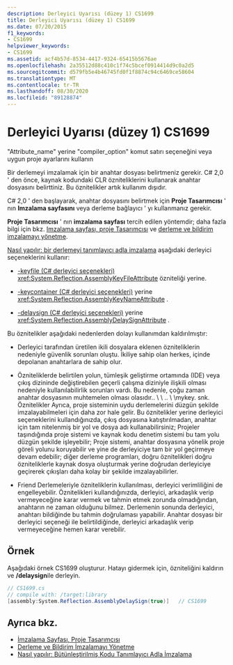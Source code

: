 ```yaml
---
description: Derleyici Uyarısı (düzey 1) CS1699
title: Derleyici Uyarısı (düzey 1) CS1699
ms.date: 07/20/2015
f1_keywords:
- CS1699
helpviewer_keywords:
- CS1699
ms.assetid: acf4b57d-8534-4417-9324-65415b5676ae
ms.openlocfilehash: 2a35512d88c410c1f74c5bcef0914414d9c0a2d5
ms.sourcegitcommit: d579fb5e4b46745fd0f1f8874c94c6469ce58604
ms.translationtype: MT
ms.contentlocale: tr-TR
ms.lasthandoff: 08/30/2020
ms.locfileid: "89128874"
---
```

# <a name="compiler-warning-level-1-cs1699"></a>Derleyici Uyarısı (düzey 1) CS1699
"Attribute_name" yerine "compiler_option" komut satırı seçeneğini veya uygun proje ayarlarını kullanın  
  
 Bir derlemeyi imzalamak için bir anahtar dosyası belirtmeniz gerekir. C# 2,0 ' den önce, kaynak kodundaki CLR özniteliklerini kullanarak anahtar dosyasını belirttiniz. Bu öznitelikler artık kullanım dışıdır.  
  
 C# 2,0 ' den başlayarak, anahtar dosyasını belirtmek için **Proje Tasarımcısı** ' nın **Imzalama sayfasını** veya derleme bağlayıcı ' yı kullanmanız gerekir.  
  
 **Proje Tasarımcısı** ' nın **imzalama sayfası** tercih edilen yöntemdir; daha fazla bilgi için bkz. [Imzalama sayfası, proje Tasarımcısı](/visualstudio/ide/reference/signing-page-project-designer) ve [derleme ve bildirim imzalamayı yönetme](/visualstudio/ide/managing-assembly-and-manifest-signing).  
  
 [Nasıl yapılır: bir derlemeyi tanımlayıcı adla imzalama](../../../standard/assembly/sign-strong-name.md) aşağıdaki derleyici seçeneklerini kullanır:  
  
- [-keyfile (C# derleyici seçenekleri)](../compiler-options/keyfile-compiler-option.md) <xref:System.Reflection.AssemblyKeyFileAttribute> özniteliği yerine.  
  
- [-keycontainer (C# derleyici seçenekleri)](../compiler-options/keycontainer-compiler-option.md) yerine <xref:System.Reflection.AssemblyKeyNameAttribute> .  
  
- [-delaysign (C# derleyici seçenekleri)](../compiler-options/delaysign-compiler-option.md) yerine <xref:System.Reflection.AssemblyDelaySignAttribute> .  
  
 Bu öznitelikler aşağıdaki nedenlerden dolayı kullanımdan kaldırılmıştır:  
  
- Derleyici tarafından üretilen ikili dosyalara eklenen özniteliklerin nedeniyle güvenlik sorunları oluştu. İkiliye sahip olan herkes, içinde depolanan anahtarlara de sahip olur.  
  
- Özniteliklerde belirtilen yolun, tümleşik geliştirme ortamında (IDE) veya çıkış dizininde değiştirebilen geçerli çalışma diziniyle ilişkili olması nedeniyle kullanılabilirlik sorunları vardı. Bu nedenle, çoğu zaman anahtar dosyasının muhtemelen olması olasıdır.. \\ \\ .. \\ \mykey. snk. Öznitelikler Ayrıca, proje sisteminin uydu derlemelerini düzgün şekilde imzalayabilmeleri için daha zor hale gelir. Bu öznitelikler yerine derleyici seçeneklerini kullandığınızda, çıkış dosyasına katıştırılmadan, anahtar için tam nitelenmiş bir yol ve dosya adı kullanabilirsiniz; Projeler taşındığında proje sistemi ve kaynak kodu denetim sistemi bu tam yolu düzgün şekilde işleyebilir; Proje sistemi, anahtar dosyasına yönelik proje göreli yolunu koruyabilir ve yine de derleyiciye tam bir yol geçirmeye devam edebilir; diğer derleme programları, doğru öznitelikleri doğru özniteliklerle kaynak dosya oluşturmak yerine doğrudan derleyiciye geçirerek çıkışları daha kolay bir şekilde imzalayabilirler.  
  
- Friend Derlemeleriyle özniteliklerin kullanılması, derleyici verimliliğini de engelleyebilir. Öznitelikleri kullandığınızda, derleyici, arkadaşlık verip vermeyeceğine karar vermek ve tahmin etmek zorunda olmadığından, anahtarın ne zaman olduğunu bilmez. Derlemenin sonunda derleyici, anahtarı bildiğinde bu tahmin doğrulaması yapabilir. Anahtar dosyası bir derleyici seçeneği ile belirtildiğinde, derleyici arkadaşlık verip vermeyeceğine hemen karar verebilir.  
  
## <a name="example"></a>Örnek  
 Aşağıdaki örnek CS1699 oluşturur. Hatayı gidermek için, özniteliğini kaldırın ve **/delaysign**ile derleyin.  
  
```csharp  
// CS1699.cs  
// compile with: /target:library  
[assembly:System.Reflection.AssemblyDelaySign(true)]   // CS1699  
```  
  
## <a name="see-also"></a>Ayrıca bkz.

- [İmzalama Sayfası, Proje Tasarımcısı](/visualstudio/ide/reference/signing-page-project-designer)
- [Derleme ve Bildirim İmzalamayı Yönetme](/visualstudio/ide/managing-assembly-and-manifest-signing)
- [Nasıl yapılır: Bütünleştirilmiş Kodu Tanımlayıcı Adla İmzalama](../../../standard/assembly/sign-strong-name.md)
